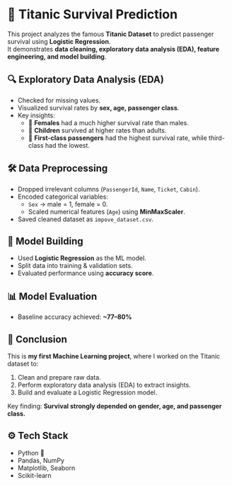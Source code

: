 # 🚢 Titanic Survival Prediction

This project analyzes the famous **Titanic Dataset** to predict passenger survival using **Logistic Regression**.  
It demonstrates **data cleaning, exploratory data analysis (EDA), feature engineering, and model building**.

## 🔍 Exploratory Data Analysis (EDA)

- Checked for missing values.  
- Visualized survival rates by **sex, age, passenger class**.  
- Key insights:  
  - 👩 **Females** had a much higher survival rate than males.  
  - 👶 **Children** survived at higher rates than adults.  
  - 💼 **First-class passengers** had the highest survival rate, while third-class had the lowest.  

## 🛠️ Data Preprocessing

- Dropped irrelevant columns (`PassengerId`, `Name`, `Ticket`, `Cabin`).  
- Encoded categorical variables:  
  - `Sex` → male = 1, female = 0.  
   - Scaled numerical features (`Age`) using **MinMaxScaler**.  
- Saved cleaned dataset as `impove_dataset.csv`.  

## 🤖 Model Building

- Used **Logistic Regression** as the ML model.  
- Split data into training & validation sets.  
- Evaluated performance using **accuracy score**.

## 📊 Model Evaluation

- Baseline accuracy achieved: **~77–80%**  

## 📌 Conclusion

This is **my first Machine Learning project**, where I worked on the Titanic dataset to:  
1. Clean and prepare raw data.  
2. Perform exploratory data analysis (EDA) to extract insights.  
3. Build and evaluate a Logistic Regression model.  

Key finding: **Survival strongly depended on gender, age, and passenger class.**   

## ⚙️ Tech Stack

- Python 🐍  
- Pandas, NumPy  
- Matplotlib, Seaborn  
- Scikit-learn  
